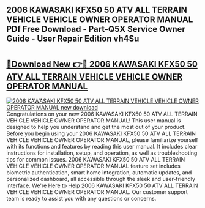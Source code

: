 ## 2006 KAWASAKI KFX50 50 ATV ALL TERRAIN VEHICLE VEHICLE OWNER OPERATOR MANUAL PDf Free Download - Part-Q5X Service Owner Guide - User Repair Edition vh4Su

# <h2><a href="http://bc48295.oget.top/?id=2006+KAWASAKI+KFX50+50+ATV+ALL+TERRAIN+VEHICLE+VEHICLE+OWNER+OPERATOR+MANUAL">🔗Download New 👉🔴 2006 KAWASAKI KFX50 50 ATV ALL TERRAIN VEHICLE VEHICLE OWNER OPERATOR MANUAL</a></h2>

[![2006 KAWASAKI KFX50 50 ATV ALL TERRAIN VEHICLE VEHICLE OWNER OPERATOR MANUAL new download](https://i.imgur.com/5g1atiW.png)](http://bc48295.oget.top/?id=2006+KAWASAKI+KFX50+50+ATV+ALL+TERRAIN+VEHICLE+VEHICLE+OWNER+OPERATOR+MANUAL)
Congratulations on your new 2006 KAWASAKI KFX50 50 ATV ALL TERRAIN VEHICLE VEHICLE OWNER OPERATOR MANUAL! This user manual is designed to help you understand and get the most out of your product. Before you begin using your 2006 KAWASAKI KFX50 50 ATV ALL TERRAIN VEHICLE VEHICLE OWNER OPERATOR MANUAL, please familiarize yourself with its functions and features by reading this user manual. It includes clear instructions for installation, setup, and operation, as well as troubleshooting tips for common issues. 2006 KAWASAKI KFX50 50 ATV ALL TERRAIN VEHICLE VEHICLE OWNER OPERATOR MANUAL feature set includes biometric authentication, smart home integration, automatic updates, and personalized dashboard, all accessible through the sleek and user-friendly interface. We're Here to Help 2006 KAWASAKI KFX50 50 ATV ALL TERRAIN VEHICLE VEHICLE OWNER OPERATOR MANUAL. Our customer support team is ready to assist you with any questions or concerns.
